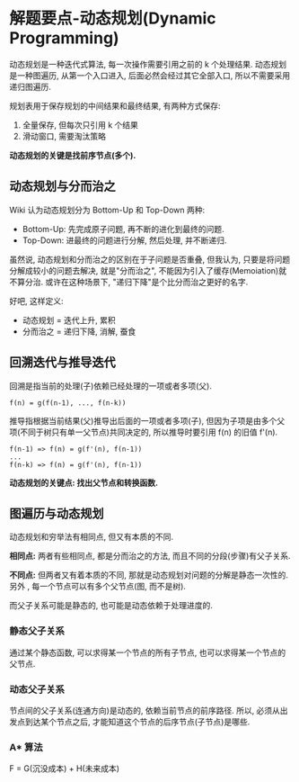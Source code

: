 # 解题要点-动态规划(Dynamic Programming)

动态规划是一种迭代式算法, 每一次操作需要引用之前的 k 个处理结果. 动态规划是一种图遍历, 从第一个入口进入, 后面必然会经过其它全部入口, 所以不需要采用递归图遍历.

规划表用于保存规划的中间结果和最终结果, 有两种方式保存:

1. 全量保存, 但每次只引用 k 个结果
2. 滑动窗口, 需要淘汰策略

**动态规划的关键是找前序节点(多个).**

## 动态规划与分而治之

Wiki 认为动态规划分为 Bottom-Up 和 Top-Down 两种:

* Bottom-Up: 先完成原子问题, 再不断的进化到最终的问题.
* Top-Down: 进最终的问题进行分解, 然后处理, 并不断递归.

虽然说, 动态规划和分而治之的区别在于子问题是否重叠, 但我认为, 只要是将问题分解成较小的问题去解决, 就是"分而治之", 不能因为引入了缓存(Memoiation)就不算分治. 或许在这种场景下, "递归下降"是个比分而治之更好的名字.

好吧, 这样定义:

* 动态规划 = 迭代上升, 累积
* 分而治之 = 递归下降, 消解, 蚕食

## 回溯迭代与推导迭代

回溯是指当前的处理(子)依赖已经处理的一项或者多项(父).

	f(n) = g(f(n-1), ..., f(n-k))

推导指根据当前结果(父)推导出后面的一项或者多项(子), 但因为子项是由多个父项(不同于树只有单一父节点)共同决定的, 所以推导时要引用 f(n) 的旧值 f'(n).

	f(n-1) => f(n) = g(f'(n), f(n-1))
	...
	f(n-k) => f(n) = g(f'(n), f(n-1))

**动态规划的关键点: 找出父节点和转换函数.**

## 图遍历与动态规划

动态规划和穷举法有相同点, 但又有本质的不同.

**相同点:** 两者有些相同点, 都是分而治之的方法, 而且不同的分段(步骤)有父子关系.

**不同点:** 但两者又有着本质的不同, 那就是动态规划对问题的分解是静态一次性的. 另外 , 每一个节点可以有多个父节点(图, 而不是树).

而父子关系可能是静态的, 也可能是动态依赖于处理进度的.

### 静态父子关系

通过某个静态函数, 可以求得某一个节点的所有子节点, 也可以求得某一个节点的父节点.

### 动态父子关系

节点间的父子关系(连通方向)是动态的, 依赖当前节点的前序路径. 所以, 必须从出发点到达某个节点之后, 才能知道这个节点的后序节点(子节点)是哪些.

### A* 算法

F = G(沉没成本) + H(未来成本)
